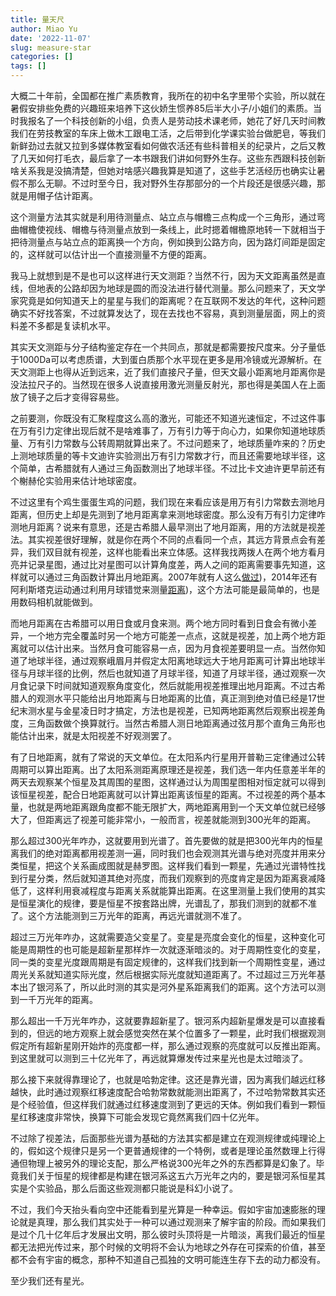 ```yaml
---
title: 量天尺
author: Miao Yu
date: '2022-11-07'
slug: measure-star
categories: []
tags: []
---
```

大概二十年前，全国都在推广素质教育，我所在的初中名字里带个实验，所以就在暑假安排些免费的兴趣班来培养下这伙娇生惯养85后半大小子/小姐们的素质。当时我报名了一个科技创新的小组，负责人是劳动技术课老师，她花了好几天时间教我们在劳技教室的车床上做木工跟电工活，之后带到化学课实验台做肥皂，等我们新鲜劲过去就又拉到多媒体教室看如何做农活还有些科普相关的纪录片，之后又教了几天如何打毛衣，最后拿了一本书跟我们讲如何野外生存。这些东西跟科技创新啥关系我是没搞清楚，但她对啥感兴趣我算是知道了，这些手艺活经历也确实让暑假不那么无聊。不过时至今日，我对野外生存那部分的一个片段还是很感兴趣，那就是用帽子估计距离。

这个测量方法其实就是利用待测量点、站立点与帽檐三点构成一个三角形，通过弯曲帽檐使视线、帽檐与待测量点放到一条线上，此时摁着帽檐原地转一下就相当于把待测量点与站立点的距离换一个方向，例如换到公路方向，因为路灯间距是固定的，这样就可以估计出一个直接测量不方便的距离。

我马上就想到是不是也可以这样进行天文测距？当然不行，因为天文距离虽然是直线，但地表的公路却因为地球是圆的而没法进行替代测量。那么问题来了，天文学家究竟是如何知道天上的星星与我们的距离呢？在互联网不发达的年代，这种问题确实不好找答案，不过就算发达了，现在去找也不容易，真到测量层面，网上的资料差不多都是复读机水平。

其实天文测距与分子结构鉴定存在一个共同点，那就是都需要按尺度来。分子量低于1000Da可以考虑质谱，大到蛋白质那个水平现在更多是用冷镜或光源解析。在天文测距上也得从近到远来，近了我们直接尺子量，但天文最小距离地月距离你是没法拉尺子的。当然现在很多人说直接用激光测量反射光，那也得是美国人在上面放了镜子之后才变得容易些。

之前要测，你既没有汇聚程度这么高的激光，可能还不知道光速恒定，不过这件事在万有引力定律出现后就不是啥难事了，万有引力等于向心力，如果你知道地球质量、万有引力常数与公转周期就算出来了。不过问题来了，地球质量咋来的？历史上测地球质量的等卡文迪许实验测出万有引力常数才行，而且还需要地球半径，这个简单，古希腊就有人通过三角函数测出了地球半径。不过比卡文迪许更早前还有个榭赫伦实验用来估计地球密度。

不过这里有个鸡生蛋蛋生鸡的问题，我们现在来看应该是用万有引力常数去测地月距离，但历史上却是先测到了地月距离拿来测地球密度。那么没有万有引力定律咋测地月距离？说来有意思，还是古希腊人最早测出了地月距离，用的方法就是视差法。其实视差很好理解，就是你在两个不同的点看同一个点，其远方背景点会有差异，我们双目就有视差，这样也能看出来立体感。这样我找两拨人在两个地方看月亮并记录星图，通过比对星图可以计算角度差，两人之间的距离需要事先知道，这样就可以通过三角函数计算出月地距离。2007年就有人这么[做过](http://www.etwright.org/astro/moonpar.html))，2014年还有阿利斯塔克运动通过利用月球错觉来测量[距离](https://arxiv.org/ftp/arxiv/papers/1405/1405.4580.pdf))，这个方法可能是最简单的，也是用数码相机就能做到。

而地月距离在古希腊可以用日食或月食来测。两个地方同时看到日食会有微小差异，一个地方完全覆盖时另一个地方可能差一点点，这就是视差，加上两个地方距离就可以估计出来。当然月食可能容易一点，因为月食视差要明显一点。当然你知道了地球半径，通过观察峨眉月并假定太阳离地球远大于地月距离可计算出地球半径与月球半径的比例，然后也就知道了月球半径，知道了月球半径，通过观察一次月食记录下时间就知道观察角度变化，然后就能用视差推理出地月距离。不过古希腊人的观测水平只能给出月地距离与日地距离的比值，真正测到绝对值已经是17世纪末测水星与金星凌日时才搞定，方法也是视差，已知两地距离然后观察出视差角度，三角函数做个换算就行。当然古希腊人测日地距离通过弦月那个直角三角形也能估计出来，就是太阳视差不好观测罢了。

有了日地距离，就有了常说的天文单位。在太阳系内行星用开普勒三定律通过公转周期可以算出距离。出了太阳系测距离原理还是视差，我们选一年内任意差半年的两天去观察某个恒星及其周围的星图，这样通过认为周围星图相对恒定就可以得到该恒星视差，配合日地距离就可以计算出距离该恒星的距离。不过视差的两个基本量，也就是两地距离跟角度都不能无限扩大，两地距离用到一个天文单位就已经够大了，但距离远了视差可能非常小，一般而言，视差就能测到300光年的距离。

那么超过300光年咋办，这就要用到光谱了。首先要做的就是把300光年内的恒星离我们的绝对距离都用视差测一遍，同时我们也会观测其光谱与绝对亮度并用来分类恒星，把这个关系画成图就是赫罗图。这样我们看到一颗星，先通过光谱特性找到行星分类，然后就知道其绝对亮度，而我们观察到的亮度肯定是因为距离衰减降低了，这样利用衰减程度与距离关系就能算出距离。在这里测量上我们使用的其实是恒星演化的规律，要是恒星不按套路出牌，光谱乱了，那我们测到的就都不准了。这个方法能测到三万光年的距离，再远光谱就测不准了。

超过三万光年咋办，这就需要造父变星了。变星是亮度会变化的恒星，这种变化可能是周期性的也可能是超新星那样炸一次就逐渐暗淡的。对于周期性变化的变星，同一类的变星光度跟周期是有固定规律的，这样我们找到新一个周期性变星，通过周光关系就知道实际光度，然后根据实际光度就知道距离了。不过超过三万光年基本出了银河系了，所以此时测的其实是河外星系距离我们的距离。这个方法可以测到一千万光年的距离。

那么超出一千万光年咋办，这就要靠超新星了。银河系内超新星爆发是可以直接看到的，但远的地方观察上就会感觉突然在某个位置多了一颗星，此时我们根据观测假定所有超新星刚开始炸的亮度都一样，那么通过观察的亮度就可以反推出距离。到这里就可以测到三十亿光年了，再远就算爆发传过来星光也是太过暗淡了。

那么接下来就得靠理论了，也就是哈勃定律。这还是靠光谱，因为离我们越远红移越快，此时通过观察红移速度配合哈勃常数就能测出距离了，不过哈勃常数其实还是个经验值，但这样我们就通过红移速度测到了更远的天体。例如我们看到一颗恒星红移速度非常快，换算下可能会发现它竟然离我们四十亿光年。

不过除了视差法，后面那些光谱为基础的方法其实都是建立在观测规律或纯理论上的，假如这个规律只是另一个更普通规律的一个特例，或者是理论虽然数理上行得通但物理上被另外的理论支配，那么严格说300光年之外的东西都算是幻象了。毕竟我们关于恒星的规律都是构建在银河系这五六万光年之内的，要是银河系恒星其实是个实验品，那么后面这些观测都只能说是科幻小说了。

不过，我们今天抬头看向空中还能看到星光算是一种幸运。假如宇宙加速膨胀的理论就是真理，那么我们其实处于一种可以通过观测来了解宇宙的阶段。而如果我们是过个几十亿年后才发展出文明，那么彼时头顶将是一片暗淡，离我们最近的恒星都无法把光传过来，那个时候的文明将不会认为地球之外存在可探索的价值，甚至都不会有宇宙的概念，那种不知道自己孤独的文明可能连生存下去的动力都没有。

至少我们还有星光。
